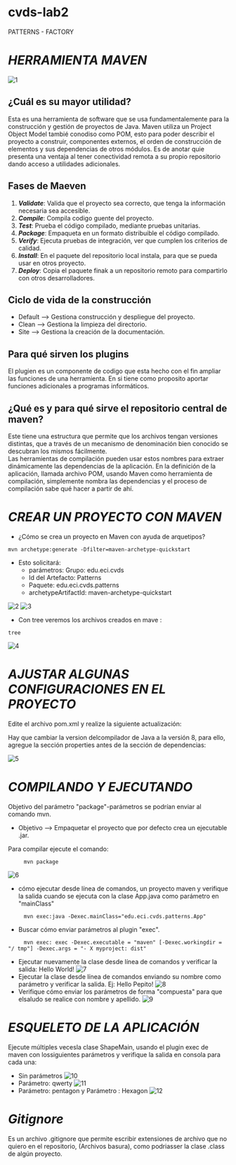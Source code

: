 # cvds-lab2

PATTERNS - FACTORY
# ***HERRAMIENTA MAVEN***
![1](https://github.com/Juc28/cvds-lab2/blob/master/pantallazos/logo.jpeg)
## ¿Cuál es su mayor utilidad?
Esta es una herramienta de software que se usa fundamentalemente para la construcción y gestión de proyectos de Java.
Maven utiliza un Project Object Model tambié conodiso como POM, esto para poder describir el proyecto a construir, componentes externos, el orden de construcción de elementos y sus dependencias de otros módulos. 
Es de anotar quie presenta una ventaja al tener conectividad remota a su propio repositorio dando acceso a utilidades adicionales.
## Fases de Maeven
1. ***Validate***: Valida que el proyecto sea correcto, que tenga la información necesaria sea accesible.
2. ***Compile***: Compila codigo guente del proyecto.
3. ***Test***: Prueba el código compilado, mediante pruebas unitarias.
4. ***Package***: Empaqueta en un formato distribuible el código compilado.
5. ***Verify***: Ejecuta pruebas de integración, ver que cumplen los criterios de calidad.
6. ***Install***: En el paquete del repositorio local instala, para que se pueda  usar en otros proyecto.
7. ***Deploy***: Copia el paquete finak a un repositorio remoto para compartirlo con otros desarrolladores.
## Ciclo de vida de la construcción
- Default --> Gestiona construcción y despliegue del proyecto.
- Clean --> Gestiona la limpieza del directorio.
- Site --> Gestiona la creación de la documentación.
## Para qué sirven los plugins
El plugien es un componente de codigo que esta hecho con el fin ampliar las funciones de una herramienta. En si tiene como proposito aportar funciones adicionales a programas informáticos.
## ¿Qué es y para qué sirve el repositorio central de maven?
Este tiene una estructura que permite que los archivos tengan versiones distintas, que a través de un mecanismo de denominación bien conocido se descubran los mismos fácilmente. \
Las herramientas de compilación pueden usar estos nombres para extraer dinámicamente las dependencias de la aplicación. En la definición de la aplicación, llamada archivo POM, usando Maven como herramienta de compilación, simplemente nombra las dependencias y el proceso de compilación sabe qué hacer a partir de ahí.
# ***CREAR UN PROYECTO CON MAVEN***
* ¿Cómo se crea un proyecto en Maven con ayuda de arquetipos?
```
mvn archetype:generate -Dfilter=maven-archetype-quickstart 
```
* Esto solicitará:
   - parámetros: Grupo: edu.eci.cvds
   - Id del Artefacto: Patterns
   - Paquete: edu.eci.cvds.patterns
   - archetypeArtifactId: maven-archetype-quickstart

![2](https://github.com/Juc28/cvds-lab2/blob/master/pantallazos/arquetipo.png)
![3](https://github.com/Juc28/cvds-lab2/blob/master/pantallazos/arquetipo1.png)

* Con tree veremos los archivos creados en mave :
```
tree
```
![4](https://github.com/Juc28/cvds-lab2/blob/master/pantallazos/tree.png)

# ***AJUSTAR ALGUNAS CONFIGURACIONES EN EL PROYECTO***

Edite el archivo pom.xml y realize la siguiente actualización:

Hay que cambiar la version delcompilador de Java a la versión 8, para ello, agregue la sección properties antes de la sección de
dependencias: <properties>

![5](https://github.com/Juc28/cvds-lab2/blob/master/pantallazos/ajustes.png)

# ***COMPILANDO Y EJECUTANDO***
Objetivo del parámetro "package"-parámetros se podrían enviar al comando mvn.
- Objetivo --> Empaquetar el proyecto que por defecto crea un ejecutable .jar.

Para compilar ejecute el comando:
```
     mvn package
 ```
![6](https://github.com/Juc28/cvds-lab2/blob/master/pantallazos/compilar.png)
* cómo ejecutar desde línea de comandos, un proyecto maven y verifique la salida cuando se ejecuta con la clase App.java como parámetro en "mainClass"
 ```
      mvn exec:java -Dexec.mainClass="edu.eci.cvds.patterns.App"
 ```
* Buscar cómo enviar parámetros al plugin "exec".
 ```
      mvn exec: exec -Dexec.executable = "maven" [-Dexec.workingdir = "/ tmp"] -Dexec.args = "- X myproject: dist"
 ```
* Ejecutar nuevamente la clase desde línea de comandos y verificar la salida: Hello World!
 ![7](https://github.com/Juc28/cvds-lab2/blob/master/pantallazos/compilar1.png)
* Ejecutar la clase desde línea de comandos enviando su nombre como parámetro y verificar la salida. Ej: Hello Pepito!
 ![8](https://github.com/Juc28/cvds-lab2/blob/master/pantallazos/campiliar2.png)
* Verifique cómo enviar los parámetros de forma "compuesta" para que elsaludo se realice con nombre y apellido.
 ![9](https://github.com/Juc28/cvds-lab2/blob/master/pantallazos/compilar3.png)

# ***ESQUELETO DE LA APLICACIÓN***
Ejecute múltiples vecesla clase ShapeMain, usando el plugin exec de maven con lossiguientes parámetros y verifique la salida en consola para cada una:
* Sin parámetros
![10](https://github.com/Juc28/cvds-lab2/blob/master/pantallazos/aplicacion1.png)
* Parámetro: qwerty
![11](https://github.com/Juc28/cvds-lab2/blob/master/pantallazos/aplicacion2.png)
* Parámetro: pentagon y  Parámetro : Hexagon
![12](https://github.com/Juc28/cvds-lab2/blob/master/pantallazos/aplicacion3.png)

# ***Gitignore***
Es un archivo .gitignore que  permite escribir extensiones de archivo que no quiero en el repositorio, (Archivos basura), como podriasser la clase .class de algún proyecto.
